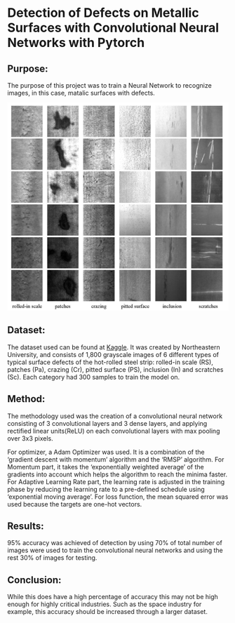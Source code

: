 # Detection of Defects on Metallic Surfaces with Convolutional Neural Networks with Pytorch

## Purpose:
The purpose of this project was to train a Neural Network to recognize images, in this case, matalic surfaces with defects. 

![image](./Fig.jpg)

## Dataset:
The dataset used can be found at [Kaggle](https://www.kaggle.com/fantacher/neu-metal-surface-defects-data). It was created by Northeastern University, and consists of 1,800 grayscale images of 6 different types of typical surface defects of the hot-rolled steel strip: rolled-in scale (RS), patches (Pa), crazing (Cr), pitted surface (PS), inclusion (In) and scratches (Sc). Each category had 300 samples to train the model on. 

## Method:
The methodology used was the creation of a convolutional neural network consisting of 3 convolutional layers and 3 dense layers, and applying rectified linear units(ReLU) on each convolutional layers with max pooling over 3x3 pixels.

For optimizer, a Adam Optimizer was used. It is a combination of the ‘gradient descent with momentum’ algorithm and the ‘RMSP’ algorithm. For Momentum part, it takes the ‘exponentially weighted average’ of the gradients into account which helps the algorithm to reach the minima faster. For Adaptive Learning Rate part, the learning rate is adjusted in the training phase by reducing the learning rate to a pre-defined schedule using ‘exponential moving average’. For loss function, the mean squared error was used because the targets are one-hot vectors.

## Results:
95% accuracy was achieved of detection by using 70% of total number of images were used to train the convolutional neural networks and using the rest 30% of images for testing. 

## Conclusion:

While this does have a high percentage of accuracy this may not be high enough for highly critical industries. Such as the space industry for example, this accuracy should be increased through a larger dataset.
